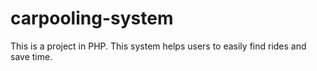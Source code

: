 # carpooling-system
This is a project in PHP. This system helps users to easily find rides and save time.
